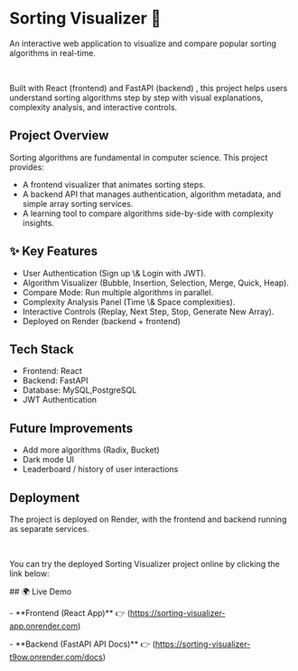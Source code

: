<h1> Sorting Visualizer 🎉 </h1>

<p> An interactive web application to visualize and compare popular sorting algorithms in real-time. </p>

<br>

Built with <bold>React (frontend) </bold> and <bold>FastAPI (backend)</bold> , this project helps users understand sorting algorithms step by step with visual explanations, complexity analysis, and interactive controls.



<h2> Project Overview </h2>

Sorting algorithms are fundamental in computer science. This project provides:

<ul>

<li>A frontend visualizer that animates sorting steps. </li>

<li> A backend API that manages authentication, algorithm metadata, and simple array sorting services.</li>

<li> A learning tool to compare algorithms side-by-side with complexity insights.</li>

</ul>



<h2>✨ Key Features</h2>

<ul>

<li> User Authentication (Sign up \& Login with JWT). </li>

<li> Algorithm Visualizer (Bubble, Insertion, Selection, Merge, Quick, Heap).</li>

<li>Compare Mode: Run multiple algorithms in parallel.</li>

<li>Complexity Analysis Panel (Time \& Space complexities). </li>

<li> Interactive Controls (Replay, Next Step, Stop, Generate New Array).</li>

<li>Deployed on Render (backend + frontend) </li>

</ul>



<h2> Tech Stack </h2>

<ul>

<li> <bold>Frontend:</bold> React </li>

<li> <bold> Backend: </bold> FastAPI </li>

<li> <bold> Database:</bold> MySQL,PostgreSQL </li>

<li> <bold> JWT Authentication </bold> </li>

</ul>



<h2>Future Improvements</h2>

<ul>

<li> Add more algorithms (Radix,  Bucket)</li>

<li>Dark mode UI </li>

<li>Leaderboard / history of user interactions </li>

</ul>



<h2> Deployment </h2>

The project is deployed on Render, with the frontend and backend running as separate services.

<br>

You can try the deployed Sorting Visualizer project online by clicking the link below:

\## 🌍 Live Demo



\- \*\*Frontend (React App)\*\* 👉 (https://sorting-visualizer-app.onrender.com)

\- \*\*Backend (FastAPI API Docs)\*\* 👉 (https://sorting-visualizer-t9ow.onrender.com/docs)



